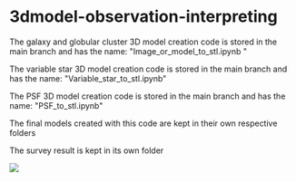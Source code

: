 # 3dmodel-observation-interpreting

The galaxy and globular cluster 3D model creation code is stored in the main branch and has the name: "Image_or_model_to_stl.ipynb "

The variable star 3D model creation code is stored in the main branch and has the name: "Variable_star_to_stl.ipynb"

The PSF 3D model creation code is stored in the main branch and has the name: "PSF_to_stl.ipynb"

The final models created with this code are kept in their own respective folders

The survey result is kept in its own folder

<img src="https://zenodo.org/badge/DOI/10.5281/zenodo.5068689.svg">
